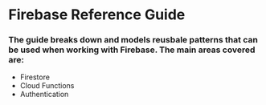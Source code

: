 # Firebase Reference Guide

### The guide breaks down and models reusbale patterns that can be used when working with Firebase. The main areas covered are:
- Firestore
- Cloud Functions
- Authentication
